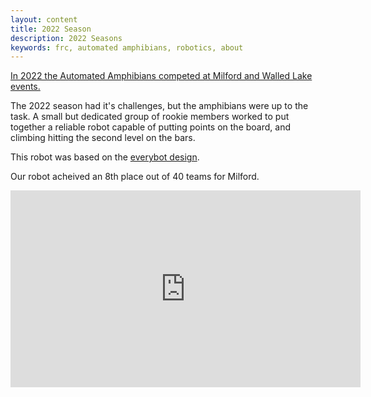 ```yaml
---
layout: content
title: 2022 Season
description: 2022 Seasons 
keywords: frc, automated amphibians, robotics, about
---
```

[In 2022 the Automated Amphibians competed at Milford and Walled Lake events.](https://www.thebluealliance.com/team/8426/2022)

The 2022 season had it's challenges, but the amphibians were up to the task. A small but dedicated group of rookie members worked to put together a reliable robot capable of putting points on the board, and climbing hitting the second level on the bars. 

This robot was based on the [everybot design](https://www.118everybot.org/).

Our robot acheived an 8th place out of 40 teams for Milford.



<iframe width="560" height="315" src="https://www.youtube.com/embed/jfBZiGPcx4w" title="YouTube video player" frameborder="0" allow="accelerometer; autoplay; clipboard-write; encrypted-media; gyroscope; picture-in-picture" allowfullscreen></iframe>